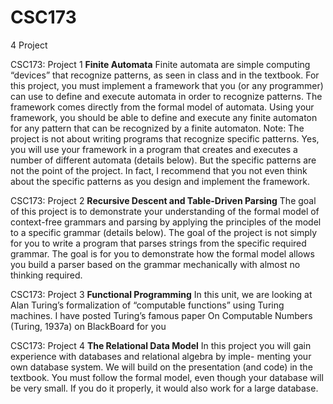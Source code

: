 # CSC173
4 Project

CSC173: Project 1 
**Finite Automata**
Finite automata are simple computing “devices” that recognize patterns, as seen in class
and in the textbook.
For this project, you must implement a framework that you (or any programmer) can use
to define and execute automata in order to recognize patterns. The framework comes
directly from the formal model of automata.
Using your framework, you should be able to define and execute any finite automaton
for any pattern that can be recognized by a finite automaton.
Note: The project is not about writing programs that recognize specific patterns. Yes,
you will use your framework in a program that creates and executes a number of different
automata (details below). But the specific patterns are not the point of the project. In
fact, I recommend that you not even think about the specific patterns as you design and
implement the framework.

CSC173: Project 2
**Recursive Descent and Table-Driven Parsing**
The goal of this project is to demonstrate your understanding of the formal model of
context-free grammars and parsing by applying the principles of the model to a specific
grammar (details below).
The goal of the project is not simply for you to write a program that parses strings from
the specific required grammar. The goal is for you to demonstrate how the formal model
allows you build a parser based on the grammar mechanically with almost no thinking
required.

CSC173: Project 3
**Functional Programming**
In this unit, we are looking at Alan Turing’s formalization of “computable functions” using
Turing machines. I have posted Turing’s famous paper On Computable Numbers (Turing,
1937a) on BlackBoard for you




CSC173: Project 4
**The Relational Data Model**
In this project you will gain experience with databases and relational algebra by imple-
menting your own database system. We will build on the presentation (and code) in the
textbook. You must follow the formal model, even though your database will be very
small. If you do it properly, it would also work for a large database.




